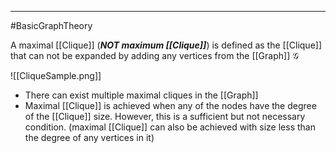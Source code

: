 ----
#BasicGraphTheory 

A maximal [[Clique]] (***NOT maximum [[Clique]]***) is defined as the [[Clique]] that can not be expanded by adding any vertices from the [[Graph]] $\mathcal{G}$ 

![[CliqueSample.png]]

- There can exist multiple maximal cliques in the [[Graph]]
- Maximal [[Clique]] is achieved when any of the nodes have the degree of the [[Clique]] size. However, this is a sufficient but not necessary condition. (maximal [[Clique]] can also be achieved with size less than the degree of any vertices in it)


